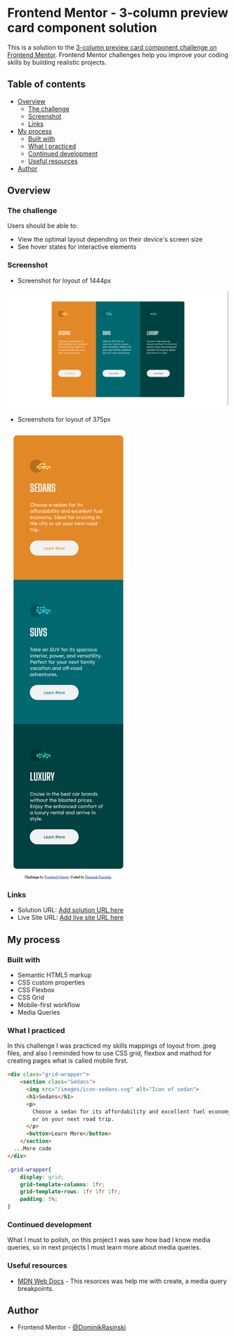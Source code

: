 # Frontend Mentor - 3-column preview card component solution

This is a solution to the [3-column preview card component challenge on Frontend Mentor](https://www.frontendmentor.io/challenges/3column-preview-card-component-pH92eAR2-). Frontend Mentor challenges help you improve your coding skills by building realistic projects. 

## Table of contents

- [Overview](#overview)
  - [The challenge](#the-challenge)
  - [Screenshot](#screenshot)
  - [Links](#links)
- [My process](#my-process)
  - [Built with](#built-with)
  - [What I practiced](#what-i-practiced)
  - [Continued development](#continued-development)
  - [Useful resources](#useful-resources)
- [Author](#author)


## Overview

### The challenge

Users should be able to:

- View the optimal layout depending on their device's screen size
- See hover states for interactive elements

### Screenshot

- Screenshot for loyout of 1444px 

![](./screnshots/loyoutOn1444px.png)

- Screenshots for loyout of 375px

![](./screnshots/mobileLoyout.png)


### Links

- Solution URL: [Add solution URL here](https://your-solution-url.com)
- Live Site URL: [Add live site URL here](https://3-column-preview-card-component-4lccvk7u3-dominikrasinski.vercel.app/)

## My process

### Built with

- Semantic HTML5 markup
- CSS custom properties
- CSS Flexbox
- CSS Grid
- Mobile-first workflow
- Media Queries

### What I practiced

In this challenge I was practiced my skills mappings of loyout from .jpeg files, and also I reminded how to use CSS grid, flexbox and mathod for creating pages what is called mobile first. 

```html
<div class="grid-wrapper">
    <section class="Sedans">
      <img src="/images/icon-sedans.svg" alt="Icon of sedan">
      <h1>Sedans</h1>
      <p>
        Choose a sedan for its affordability and excellent fuel economy. Ideal for cruising in the city
        or on your next road trip.
      </p>
      <button>Learn More</button>
    </section>
  ...More code
</div>
```
```css
.grid-wrapper{
    display: grid;
    grid-template-columns: 1fr;
    grid-template-rows: 1fr 1fr 1fr;
    padding: 5%;
}
```

### Continued development

What I must to polish, on this project I was saw how bad I know media queries, so in next projects I must learn more about media queries.

### Useful resources

- [MDN Web Docs](https://developer.mozilla.org/pl/docs/Web/CSS/Media_Queries/Using_media_queries) - This resorces was help me with create, a media query breakpoints.

## Author

- Frontend Mentor - [@DominikRasinski](https://www.frontendmentor.io/profile/DominikRasinski)


